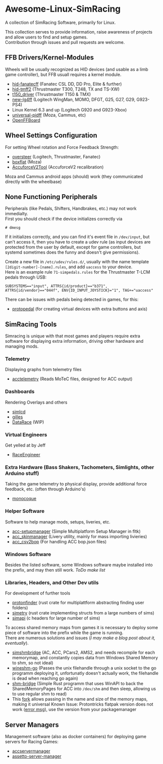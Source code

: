 # Awesome-Linux-SimRacing
A collection of SimRacing Software, primarily for Linux.  
  
This collection serves to provide information, raise awareness of projects and allow users to find and setup games.  
Contribution through issues and pull requests are welcome.

## FFB Drivers/Kernel-Modules 
Wheels will be usually recognized as HID devices (and usable as a limb game controller), but FFB usuall requires a kernel module.  
- [hid-fanatecff](https://github.com/gotzl/hid-fanatecff) (Fanatec CSL DD, DD Pro, Elite & further)
- [hid-tmff2](https://github.com/Kimplul/hid-tmff2) (Thrustmaster T300, T248, TX and TS-XW)
- [t150_driver](https://github.com/scarburato/t150_driver) (Thrustmaster T150 & TMX)
- [new-lg4ff](https://github.com/berarma/new-lg4ff) (Logitech WingMan, MOMO, DFGT, G25, G27, G29, G923-PS4)
- Linux Kernel 6.3 and up (Logitech G920 and G923-Xbox)
- [universal-pidff](https://github.com/JacKeTUs/universal-pidff) (Moza, Cammus, etc)
- [OpenFFBoard](https://github.com/Ultrawipf/OpenFFBoard)


## Wheel Settings Configuration
For setting Wheel rotation and Force Feedback Strength:
- [oversteer](https://github.com/berarma/oversteer) (Logitech, Thrustmaster, Fanatec)
- [boxflat](https://github.com/Lawstorant/boxflat) (Moza)
- [AccuforceV2Tool](https://github.com/Spacefreak18/accuforcev2tool) (AccuforceV2 recalibration)


Moza and Cammus android apps (should) work (they communicated directly with the wheelbase)

## None Functioning Peripherals
Peripherals (like Pedals, Shifters, Handbrakes, etc.) may not work immedialty.  
First you should check if the device initializes correctly via
```
# dmesg
```
If it initializes correctly, and you can find it's event file in `/dev/input`, but can't access it,
then you have to create a udev rule 
(as input devices are protected from the user by default, except for game controllers,
but systemd sometimes does the funny and doesn't give permissions).  
  
Create a new file in `/etc/udev/rules.d/`, usually with the name template `[2digit-number]-[name].rules`, and add `uaccess` to your device.  
Here is an example rule `71-simpedals.rules` for the Thrustmaster T-LCM pedals through USB:
```
SUBSYSTEMS=="input", ATTRS{id/product}=="b371", ATTRS{id/vendor}=="044f", ENV{ID_INPUT_JOYSTICK}="1", TAG+="uaccess"
```
  
There can be issues with pedals being detected in games, for this:  
- [protopedal](https://gitlab.com/openirseny/protopedal) (for creating virtual devices with extra buttons and axis)

## SimRacing Tools
Simracing is unique with that most games and players require extra software for displaying extra information, driving other hardware and managing mods.

### Telemetry
Displaying graphs from telemetry files
- [acctelemetry](https://github.com/gotzl/acctelemetry) (Reads MoTeC files, designed for ACC output)

### Dashboards
Rendering Overlays and others
- [simlcd](https://github.com/Spacefreak18/simlcd)
- [gilles](https://github.com/Spacefreak18/gilles)
- [DataRace](https://github.com/LukasLichten/DataRace) (WIP)

### Virtual Engineers
Get yelled at by Jeff
- [RaceEngineer](https://github.com/Spacefreak18/raceengineer)

### Extra Hardware (Bass Shakers, Tachometers, Simlights, other Arduino stuff)
Taking the game telemetry to physical display, provide additional force feedback, etc. (often through Arduino's)
- [monocoque](https://github.com/Spacefreak18/monocoque)

### Helper Software
Software to help manage mods, setups, liveries, etc.
- [acc-setupmanager](https://gitlab.com/LukasLichten/acc-setupmanager) (Simple Multiplatform Setup Manager in fltk)
- [acc_skinmanager](https://github.com/LukasLichten/acc_skinmanager) (Livery utility, mainly for mass importing livieries)
- [acc_csv2bop](https://github.com/LukasLichten/acc_csv2bop) (For handling ACC bop.json files)

### Windows Software
Besides the listed software, some Windows software maybe installed into the prefix, and may then still work.
*ToDo make list*

### Libraries, Headers, and Other Dev utils
For development of further tools
- [protonfinder](https://github.com/LukasLichten/proton-finder) (rust crate for multiplattform abstracting finding user folders)
- [simetry](https://github.com/adnanademovic/simetry) (rust crate implementing structs from a large numbers of sims)
- [simapi](https://github.com/spacefreak18/simapi) (c headers for large number of sims)
  
To access shared memory maps from games it is necessary to deploy some piece of software into the prefix while the game is running.  
There are numerous solutions and issues (*I may make a blog post about it, eventually*).
- [simshmbridge](https://github.com/Spacefreak18/simshmbridge) (AC, ACC, PCars2, AMS2, and needs recompile for each memorymap, and constantly copies data from Windows Shared Memory to shm, so not ideal)
- [wineshm-go](https://github.com/LeonB/wineshm-go) (Passes the unix filehandle through a unix socket to the go programm deploying it, unfortunatly doesn't actually work, the filehandle is dead when reaching go again)
- [shm-bridge](https://github.com/poljar/shm-bridge) (Simple Rust programm that uses WinAPI to back the SharedMemoryPages for ACC into `/dev/shm` and then sleep, allowing us to use regular shm to read)
 - This [fork](https://github.com/LukasLichten/shm-bridge/tree/generalized) allows passing in the name and size of the memory maps, making it universal
Known Issue: Protontricks flatpak version does not work ([error msg](https://gitlab.com/LukasLichten/wine-shakedown#running)), use the version from your packagemanager

## Server Managers
Management software (also as docker containers) for deploying game servers for Racing Games:
- [accservermanager](https://github.com/gotzl/accservermanager) 
- [assetto-server-manager](https://github.com/JustaPenguin/assetto-server-manager) 
